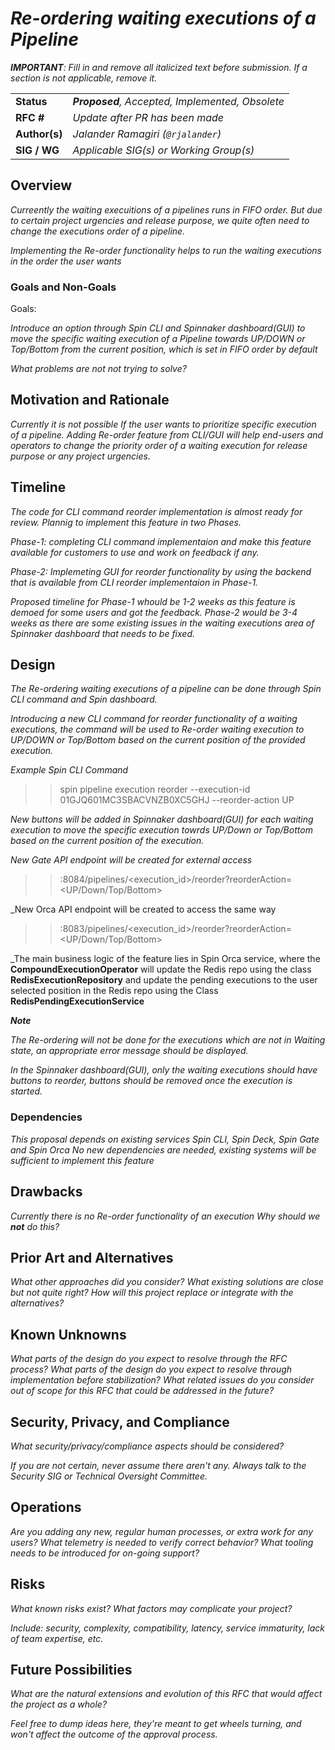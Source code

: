 # _Re-ordering waiting executions of a Pipeline_

_**IMPORTANT**: Fill in and remove all italicized text before submission.
If a section is not applicable, remove it._

| | |
|-|-|
| **Status**     | _**Proposed**, Accepted, Implemented, Obsolete_ |
| **RFC #**      | _Update after PR has been made_ |
| **Author(s)**  | _Jalander Ramagiri (`@rjalander`)_
| **SIG / WG**   | _Applicable SIG(s) or Working Group(s)_ |


## Overview

_Curreently the waiting execuitions of a pipelines runs in FIFO order. But due to certain project urgencies and release purpose, we quite often need to change the executions order of a pipeline._

_Implementing the Re-order functionality helps to run the waiting executions in the order the user wants_

### Goals and Non-Goals

Goals:

_Introduce an option through Spin CLI and Spinnaker dashboard(GUI) to move the specific waiting execution of a Pipeline towards UP/DOWN or Top/Bottom from the current position, which is set in FIFO order by default_

_What problems are not not trying to solve?_

## Motivation and Rationale

_Currently it is not possible If the user wants to prioritize specific execution of a pipeline. Adding Re-order feature from CLI/GUI will help end-users and operators to change the priority order of a waiting execution for release purpose or any project urgencies._


## Timeline
_The code for CLI command reorder implementation is almost ready for review. 
Plannig to implement this feature in two Phases._

_Phase-1: completing CLI command implementaion and make this feature available for customers to use and work on feedback if any._

_Phase-2: Implemeting GUI for reorder functionality by using the backend that is available from CLI reorder implementaion in Phase-1._

_Proposed timeline for Phase-1 whould be 1-2 weeks as this feature is demoed for some users and got the feedback.
Phase-2 would be 3-4 weeks as there are some existing issues in the waiting executions area of Spinnaker dashboard that needs to be fixed._

## Design

_The Re-ordering waiting executions of a pipeline can be done through Spin CLI command and Spin dashboard._

_Introducing a new CLI command for reorder functionality of a waiting executions, the command will be used to Re-order waiting execution to UP/DOWN or Top/Bottom based on the current position of the provided execution._

_Example Spin CLI Command_
 >>spin pipeline execution reorder --execution-id 01GJQ601MC3SBACVNZB0XC5GHJ --reorder-action UP

_New buttons will be added in Spinnaker dashboard(GUI) for each waiting execution to move the specific execution towrds UP/Down or Top/Bottom based on the current position of the execution._

_New Gate API endpoint will be created for external access_
>>:8084/pipelines/<execution_id>/reorder?reorderAction=<UP/Down/Top/Bottom>

_New Orca API endpoint will be created to access the same way
>>:8083/pipelines/<execution_id>/reorder?reorderAction=<UP/Down/Top/Bottom>

_The main business logic of the feature lies in Spin Orca service, where the **CompoundExecutionOperator** will update the Redis repo using the class **RedisExecutionRepository** and update the pending executions to the user selected position in the Redis repo using the Class **RedisPendingExecutionService**

**_Note_**

_The Re-ordering will not be done for the executions which are not in Waiting state, an appropriate error message should be displayed._

_In the Spinnaker dashboard(GUI), only the waiting executions should have buttons to reorder, buttons should be removed once the execution is started._


### Dependencies

_This proposal depends on existing services Spin CLI, Spin Deck, Spin Gate and Spin Orca_
_No new dependencies are needed, existing systems will be sufficient to implement this feature_

## Drawbacks

_Currently there is no Re-order functionality of an execution_
_Why should we **not** do this?_

## Prior Art and Alternatives

_What other approaches did you consider?_
_What existing solutions are close but not quite right?_
_How will this project replace or integrate with the alternatives?_

## Known Unknowns

_What parts of the design do you expect to resolve through the RFC process?_
_What parts of the design do you expect to resolve through implementation before stabilization?_
_What related issues do you consider out of scope for this RFC that could be addressed in the future?_

## Security, Privacy, and Compliance

_What security/privacy/compliance aspects should be considered?_

_If you are not certain, never assume there aren't any._
_Always talk to the Security SIG or Technical Oversight Committee._

## Operations

_Are you adding any new, regular human processes, or extra work for any users?_
_What telemetry is needed to verify correct behavior?_
_What tooling needs to be introduced for on-going support?_

## Risks

_What known risks exist?_
_What factors may complicate your project?_

_Include: security, complexity, compatibility, latency, service immaturity, lack of team expertise, etc._

## Future Possibilities

_What are the natural extensions and evolution of this RFC that would affect the project as a whole?_

_Feel free to dump ideas here, they're meant to get wheels turning, and won't affect the outcome of the approval process._
